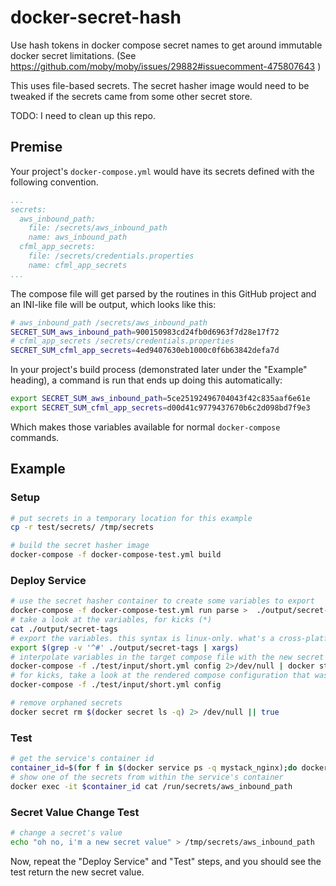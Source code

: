 # docker-secret-hash
Use hash tokens in docker compose secret names to get around immutable docker secret limitations. (See https://github.com/moby/moby/issues/29882#issuecomment-475807643 )

This uses file-based secrets. The secret hasher image would need to be tweaked if the secrets came from some other secret store.

TODO: I need to clean up this repo.

## Premise


Your project's `docker-compose.yml` would have its secrets defined with the following convention.

```yaml
...
secrets:
  aws_inbound_path:
    file: /secrets/aws_inbound_path
    name: aws_inbound_path
  cfml_app_secrets:
    file: /secrets/credentials.properties
    name: cfml_app_secrets
...
```

The compose file will get parsed by the routines in this GitHub project and an INI-like file will be output, which looks like this:

```sh
# aws_inbound_path /secrets/aws_inbound_path
SECRET_SUM_aws_inbound_path=900150983cd24fb0d6963f7d28e17f72
# cfml_app_secrets /secrets/credentials.properties
SECRET_SUM_cfml_app_secrets=4ed9407630eb1000c0f6b63842defa7d
```

In your project's build process (demonstrated later under the "Example" heading), a command is run that ends up doing this automatically:

```sh
export SECRET_SUM_aws_inbound_path=5ce25192496704043f42c835aaf6e61e
export SECRET_SUM_cfml_app_secrets=d00d41c9779437670b6c2d098bd7f9e3
```

Which makes those variables available for normal `docker-compose` commands.

## Example

### Setup

```sh
# put secrets in a temporary location for this example
cp -r test/secrets/ /tmp/secrets

# build the secret hasher image
docker-compose -f docker-compose-test.yml build
```

### Deploy Service

```sh
# use the secret hasher container to create some variables to export
docker-compose -f docker-compose-test.yml run parse >  ./output/secret-tags
# take a look at the variables, for kicks (*)
cat ./output/secret-tags
# export the variables. this syntax is linux-only. what's a cross-platform way to do the same?
export $(grep -v '^#' ./output/secret-tags | xargs)
# interpolate variables in the target compose file with the new secret names and deploy the stack
docker-compose -f ./test/input/short.yml config 2>/dev/null | docker stack deploy -c- mystack
# for kicks, take a look at the rendered compose configuration that was used above
docker-compose -f ./test/input/short.yml config

# remove orphaned secrets
docker secret rm $(docker secret ls -q) 2> /dev/null || true
```

### Test

```sh
# get the service's container id
container_id=$(for f in $(docker service ps -q mystack_nginx);do docker inspect --format '{{.Status.ContainerStatus.ContainerID}}' $f; break; done)
# show one of the secrets from within the service's container
docker exec -it $container_id cat /run/secrets/aws_inbound_path
```

### Secret Value Change Test

```sh
# change a secret's value
echo "oh no, i'm a new secret value" > /tmp/secrets/aws_inbound_path
```

Now, repeat the "Deploy Service" and "Test" steps, and you should see the test return the new secret value.
